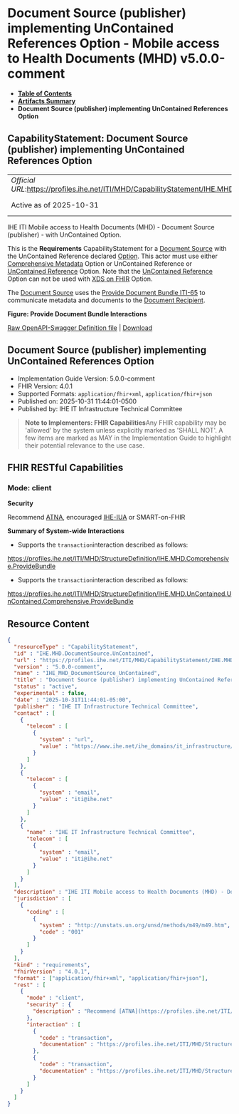 # Document Source (publisher) implementing UnContained References Option - Mobile access to Health Documents (MHD) v5.0.0-comment

* [**Table of Contents**](toc.md)
* [**Artifacts Summary**](artifacts.md)
* **Document Source (publisher) implementing UnContained References Option**

## CapabilityStatement: Document Source (publisher) implementing UnContained References Option 

| | |
| :--- | :--- |
| *Official URL*:https://profiles.ihe.net/ITI/MHD/CapabilityStatement/IHE.MHD.DocumentSource.UnContained | *Version*:5.0.0-comment |
| Active as of 2025-10-31 | *Computable Name*:IHE_MHD_DocumentSource_UnContained |

 
IHE ITI Mobile access to Health Documents (MHD) - Document Source (publisher) - with UnContained Option. 

This is the **Requirements** CapabilityStatement for a [Document Source](1331_actors_and_transactions.md#133111-document-source) with the UnContained Reference declared [Option](1332_actor_options.md). This actor must use either [Comprehensive Metadata](1332_actor_options.md#13321-comprehensive-metadata-option) Option or UnContained Reference or [UnContained Reference](1332_actor_options.md#13323-uncontained-reference-option) Option. Note that the [UnContained Reference](1332_actor_options.md#13323-uncontained-reference-option) Option can not be used with [XDS on FHIR](1332_actor_options.md#13322-xds-on-fhir-option) Option.

The [Document Source](1331_actors_and_transactions.md#133111-document-source) uses the [Provide Document Bundle ITI-65](ITI-65.md) to communicate metadata and documents to the [Document Recipient](1331_actors_and_transactions.md#133113-document-recipient).

**Figure: Provide Document Bundle Interactions**

 [Raw OpenAPI-Swagger Definition file](IHE.MHD.DocumentSource.UnContained.openapi.json) | [Download](IHE.MHD.DocumentSource.UnContained.openapi.json) 

## Document Source (publisher) implementing UnContained References Option

* Implementation Guide Version: 5.0.0-comment 
* FHIR Version: 4.0.1 
* Supported Formats: `application/fhir+xml`, `application/fhir+json`
* Published on: 2025-10-31 11:44:01-0500 
* Published by: IHE IT Infrastructure Technical Committee 

> **Note to Implementers: FHIR Capabilities**Any FHIR capability may be 'allowed' by the system unless explicitly marked as 'SHALL NOT'. A few items are marked as MAY in the Implementation Guide to highlight their potential relevance to the use case.

## FHIR RESTful Capabilities

### Mode: client

**Security**

> 

Recommend [ATNA](https://profiles.ihe.net/ITI/TF/Volume1/ch-9.html), encouraged [IHE-IUA](https://profiles.ihe.net/ITI/IUA/index.html) or SMART-on-FHIR


**Summary of System-wide Interactions**

* Supports the `transaction`interaction described as follows:

https://profiles.ihe.net/ITI/MHD/StructureDefinition/IHE.MHD.Comprehensive.ProvideBundle


* Supports the `transaction`interaction described as follows:

https://profiles.ihe.net/ITI/MHD/StructureDefinition/IHE.MHD.UnContained.UnContained.Comprehensive.ProvideBundle




## Resource Content

```json
{
  "resourceType" : "CapabilityStatement",
  "id" : "IHE.MHD.DocumentSource.UnContained",
  "url" : "https://profiles.ihe.net/ITI/MHD/CapabilityStatement/IHE.MHD.DocumentSource.UnContained",
  "version" : "5.0.0-comment",
  "name" : "IHE_MHD_DocumentSource_UnContained",
  "title" : "Document Source (publisher) implementing UnContained References Option",
  "status" : "active",
  "experimental" : false,
  "date" : "2025-10-31T11:44:01-05:00",
  "publisher" : "IHE IT Infrastructure Technical Committee",
  "contact" : [
    {
      "telecom" : [
        {
          "system" : "url",
          "value" : "https://www.ihe.net/ihe_domains/it_infrastructure/"
        }
      ]
    },
    {
      "telecom" : [
        {
          "system" : "email",
          "value" : "iti@ihe.net"
        }
      ]
    },
    {
      "name" : "IHE IT Infrastructure Technical Committee",
      "telecom" : [
        {
          "system" : "email",
          "value" : "iti@ihe.net"
        }
      ]
    }
  ],
  "description" : "IHE ITI Mobile access to Health Documents (MHD) - Document Source (publisher) - with UnContained Option.",
  "jurisdiction" : [
    {
      "coding" : [
        {
          "system" : "http://unstats.un.org/unsd/methods/m49/m49.htm",
          "code" : "001"
        }
      ]
    }
  ],
  "kind" : "requirements",
  "fhirVersion" : "4.0.1",
  "format" : ["application/fhir+xml", "application/fhir+json"],
  "rest" : [
    {
      "mode" : "client",
      "security" : {
        "description" : "Recommend [ATNA](https://profiles.ihe.net/ITI/TF/Volume1/ch-9.html), encouraged [IHE-IUA](https://profiles.ihe.net/ITI/IUA/index.html) or SMART-on-FHIR"
      },
      "interaction" : [
        {
          "code" : "transaction",
          "documentation" : "https://profiles.ihe.net/ITI/MHD/StructureDefinition/IHE.MHD.Comprehensive.ProvideBundle"
        },
        {
          "code" : "transaction",
          "documentation" : "https://profiles.ihe.net/ITI/MHD/StructureDefinition/IHE.MHD.UnContained.UnContained.Comprehensive.ProvideBundle"
        }
      ]
    }
  ]
}

```
